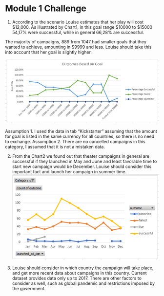 # Module 1 Challenge
1.	According to the scenario Louise estimates that her play will cost $12,000. 
As illustrated by Chart1, in this goal range $10000 to $15000 54,17% were successful, while in general 66,28% are successful.

The majority of campaigns, 889 from 1047 had smaller goals that they wanted to achieve, amounting in $9999 and less.
Louise should take this into account that her goal is slightly higher.

![Chart1](Chart1.PNG)








Assumption 1. I used the data in tab “Kickstarter” assuming that the amount for goal is listed in the same currency for all countries, so there is no need to exchange.
Assumption 2. There are no cancelled campaigns in this category, I assumed that it is not a mistaken data.

2.	From the Chart2 we found out that theater campaigns in general are successful if they launched in May and June and least favorable time to start new campaign would be December.
Louise should consider this important fact and launch her campaign in summer time.
![Chart2](Chart2.PNG)

3.	Louise should consider in which country the campaign will take place, and get more recent data about campaigns in this country.
Current dataset provides data only up to 2017. There are other factors to consider as well, such as global pandemic and restrictions imposed by the government.

